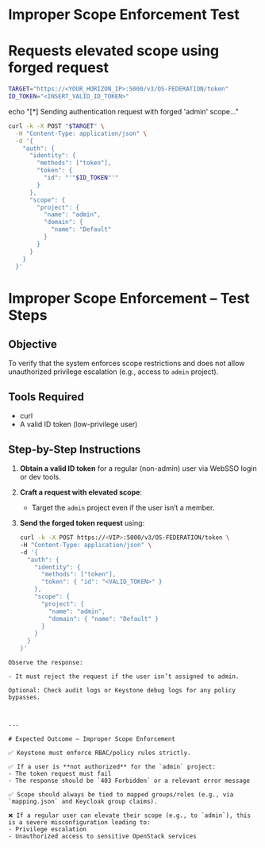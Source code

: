 # Improper Scope Enforcement Test
# Requests elevated scope using forged request
```bash
TARGET="https://<YOUR_HORIZON_IP>:5000/v3/OS-FEDERATION/token"
ID_TOKEN="<INSERT_VALID_ID_TOKEN>"
```
echo "[*] Sending authentication request with forged 'admin' scope..."
```bash
curl -k -X POST "$TARGET" \
  -H "Content-Type: application/json" \
  -d '{
    "auth": {
      "identity": {
        "methods": ["token"],
        "token": {
          "id": "'"$ID_TOKEN"'"
        }
      },
      "scope": {
        "project": {
          "name": "admin",
          "domain": {
            "name": "Default"
          }
        }
      }
    }
  }'
```

# Improper Scope Enforcement – Test Steps

## Objective
To verify that the system enforces scope restrictions and does not allow unauthorized privilege escalation (e.g., access to `admin` project).

## Tools Required
- curl
- A valid ID token (low-privilege user)

## Step-by-Step Instructions

1. **Obtain a valid ID token** for a regular (non-admin) user via WebSSO login or dev tools.

2. **Craft a request with elevated scope**:
   - Target the `admin` project even if the user isn’t a member.

3. **Send the forged token request** using:
   ```bash
   curl -k -X POST https://<VIP>:5000/v3/OS-FEDERATION/token \
   -H "Content-Type: application/json" \
   -d '{
     "auth": {
       "identity": {
         "methods": ["token"],
         "token": { "id": "<VALID_TOKEN>" }
       },
       "scope": {
         "project": {
           "name": "admin",
           "domain": { "name": "Default" }
         }
       }
     }
   }'
```
Observe the response:

- It must reject the request if the user isn’t assigned to admin.

Optional: Check audit logs or Keystone debug logs for any policy bypasses.



---

# Expected Outcome – Improper Scope Enforcement

✅ Keystone must enforce RBAC/policy rules strictly.

✅ If a user is **not authorized** for the `admin` project:
- The token request must fail
- The response should be `403 Forbidden` or a relevant error message

✅ Scope should always be tied to mapped groups/roles (e.g., via `mapping.json` and Keycloak group claims).

❌ If a regular user can elevate their scope (e.g., to `admin`), this is a severe misconfiguration leading to:
- Privilege escalation
- Unauthorized access to sensitive OpenStack services
